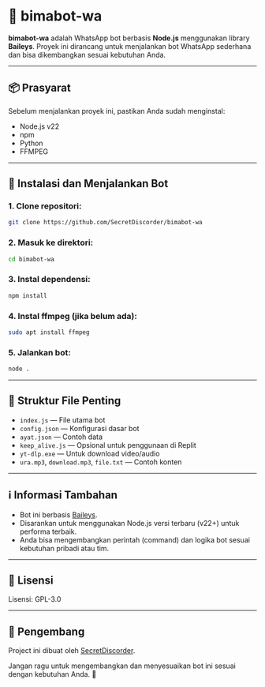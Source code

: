 # 🤖 bimabot-wa

**bimabot-wa** adalah WhatsApp bot berbasis **Node.js** menggunakan library **Baileys**. Proyek ini dirancang untuk menjalankan bot WhatsApp sederhana dan bisa dikembangkan sesuai kebutuhan Anda.

---

## 📦 Prasyarat

Sebelum menjalankan proyek ini, pastikan Anda sudah menginstal:

* Node.js v22
* npm
* Python
* FFMPEG

---

## 🚀 Instalasi dan Menjalankan Bot

### 1. Clone repositori:

```bash
git clone https://github.com/SecretDiscorder/bimabot-wa
```

### 2. Masuk ke direktori:

```bash
cd bimabot-wa
```

### 3. Instal dependensi:

```bash
npm install
```

### 4. Instal ffmpeg (jika belum ada):

```bash
sudo apt install ffmpeg
```

### 5. Jalankan bot:

```bash
node .
```

---

## 📁 Struktur File Penting

* `index.js` — File utama bot
* `config.json` — Konfigurasi dasar bot
* `ayat.json` — Contoh data
* `keep_alive.js` — Opsional untuk penggunaan di Replit
* `yt-dlp.exe` — Untuk download video/audio
* `ura.mp3`, `download.mp3`, `file.txt` — Contoh konten

---

## ℹ️ Informasi Tambahan

* Bot ini berbasis [Baileys](https://github.com/whiskeysockets/Baileys).
* Disarankan untuk menggunakan Node.js versi terbaru (v22+) untuk performa terbaik.
* Anda bisa mengembangkan perintah (command) dan logika bot sesuai kebutuhan pribadi atau tim.

---

## 📜 Lisensi

Lisensi: GPL-3.0

---

## 👤 Pengembang

Project ini dibuat oleh [SecretDiscorder](https://github.com/SecretDiscorder).

Jangan ragu untuk mengembangkan dan menyesuaikan bot ini sesuai dengan kebutuhan Anda. 🙌
